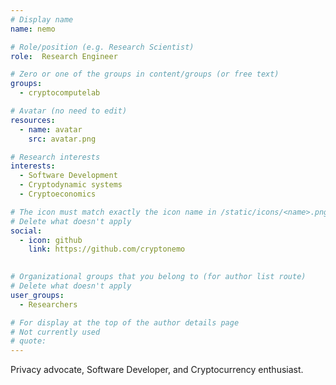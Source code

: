 ```yaml
---
# Display name
name: nemo

# Role/position (e.g. Research Scientist)
role:  Research Engineer

# Zero or one of the groups in content/groups (or free text)
groups:
  - cryptocomputelab

# Avatar (no need to edit)
resources:
  - name: avatar
    src: avatar.png

# Research interests
interests:
  - Software Development
  - Cryptodynamic systems
  - Cryptoeconomics

# The icon must match exactly the icon name in /static/icons/<name>.png
# Delete what doesn't apply
social:
  - icon: github
    link: https://github.com/cryptonemo
   

# Organizational groups that you belong to (for author list route)
# Delete what doesn't apply
user_groups:
  - Researchers

# For display at the top of the author details page
# Not currently used
# quote:
---
```


Privacy advocate, Software Developer, and Cryptocurrency enthusiast.
